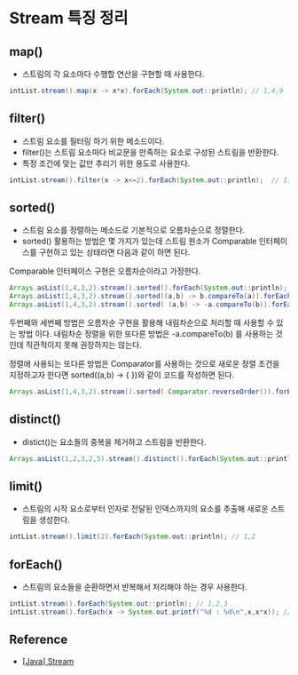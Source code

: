 # Stream 특징 정리
## map()
- 스트림의 각 요소마다 수행할 연산을 구현할 때 사용한다.
```java
intList.stream().map(x -> x*x).forEach(System.out::println); // 1,4,9
```

## filter()
- 스트림 요소를 필터링 하기 위한 메소드이다.
- filter()는 스트림 요소마다 비교문을 만족하는 요소로 구성된 스트림을 반환한다.
- 특정 조건에 맞는 값만 추리기 위한 용도로 사용한다.
```java
intList.stream().filter(x -> x<=2).forEach(System.out::println);  // 1,2
```

## sorted()
- 스트림 요소를 정렬하는 메소드로 기본적으로 오름차순으로 정렬한다.
- sorted() 활용하는 방법은 몇 가지가 있는데 스트림 원소가 Comparable 인터페이스를 구현하고 있는 상태라면 다음과 같이 하면 된다.

Comparable 인터페이스 구현은 오름차순이라고 가정한다.
```java
Arrays.asList(1,4,3,2).stream().sorted().forEach(System.out::println); // 1,2,3,4
Arrays.asList(1,4,3,2).stream().sorted((a,b) -> b.compareTo(a)).forEach(System.out::println); // 4,3,2,1
Arrays.asList(1,4,3,2).stream().sorted( (a,b) -> -a.compareTo(b)).forEach(System.out::println); // 4,3,2,1
```
두번째와 세번째 방법은 오름차순 구현을 활용해 내림차순으로 처리할 때 사용할 수 있는 방법 이다.
내림차순 정렬을 위한 또다른 방법은 -a.compareTo(b) 를 사용하는 것인데 직관적이지 못해 권장하지는 않는다.
  
정렬에 사용되는 또다른 방법은 Comparator를 사용하는 것으로 새로운 정렬 조건을 지정하고자 한다면 sorted((a,b) -> { })와 같이 코드를 작성하면 된다.
```java
Arrays.asList(1,4,3,2).stream().sorted( Comparator.reverseOrder()).forEach(System.out::println); // 4,3,2,1
```

## distinct()
- distict()는 요소들의 중복을 제거하고 스트림을 반환한다.
```java
Arrays.asList(1,2,3,2,5).stream().distinct().forEach(System.out::println); // 1,2,3,5
```

## limit()
- 스트림의 시작 요소로부터 인자로 전달된 인덱스까지의 요소를 추출해 새로운 스트림을 생성한다.
```java
intList.stream().limit(2).forEach(System.out::println); // 1,2
```

## forEach()
- 스트림의 요소들을 순환하면서 반복해서 처리해야 하는 경우 사용한다.
```java
intList.stream().forEach(System.out::println); // 1,2,3
intList.stream().forEach(x -> System.out.printf("%d : %d\n",x,x*x)); // 1,4,9
```

## Reference
- [[Java] Stream](https://velog.io/@gillog/Java-Stream-Class)